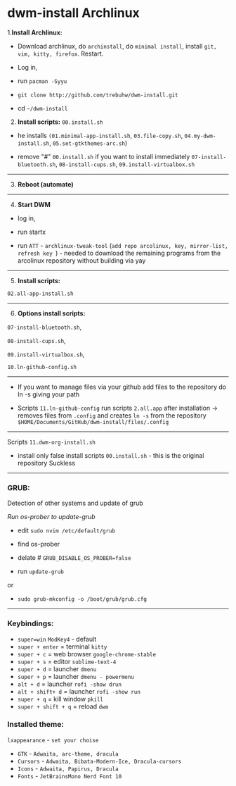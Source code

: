 # dwm-install Archlinux

1.**Install Archlinux:**

- Download archlinux, do `archinstall`, do `minimal install`, install `git, vim, kitty, firefox`. Restart.

- Log in,

- run `pacman -Syyu`

- `git clone http://github.com/trebuhw/dwm-install.git`

- cd `~/dwm-install`

2. **Install scripts:** `00.install.sh`

- he installs `(01.minimal-app-install.sh`, `03.file-copy.sh`, `04.my-dwm-install.sh`, `05.set-gtkthemes-arc.sh`)

- remove "#" `00.install.sh` if you want to install immediately `07-install-bluetooth.sh`, `08-install-cups.sh`, `09.install-virtualbox.sh`  

---

3. **Reboot (automate)**

---

4. **Start DWM**

- log in, 

- run startx 

- run `ATT` - `archlinux-tweak-tool` (`add repo arcolinux, key, mirror-list, refresh key `) - needed to download the remaining programs from the arcolinux repository without building via yay

---

5. **Install scripts:** 

`02.all-app-install.sh` 

---

6. **Options install scripts:** 

`07-install-bluetooth.sh`, 

`08-install-cups.sh`, 

`09.install-virtualbox.sh`, 

`10.ln-github-config.sh`

---

- If you want to manage files via your github add files to the repository do ln -s giving your path

- Scripts `11.ln-github-config` run scripts `2.all.app` after installation -> removes files from `.config` and creates `ln -s` from the repository `$HOME/Documents/GitHub/dwm-install/files/.config`

---

Scripts `11.dwm-org-install.sh`

- install only false install scripts `00.install.sh` -
this is the original repository Suckless

---

### **GRUB:**

Detection of other systems and update of grub

*Run os-prober to update-grub*

- edit `sudo nvim /etc/default/grub`

- find os-prober 

- delate # `GRUB_DISABLE_OS_PROBER=false`

- run `update-grub`

or

- `sudo grub-mkconfig -o /boot/grub/grub.cfg` 

---

### **Keybindings:**

- `super=win` `ModKey4` - default
- `super + enter` = terminal `kitty`
- `super + c` = web browser `google-chrome-stable`
- `super + s` = editor `sublime-text-4`
- `super + d` = launcher `dmenu`
- `super + p` = launcher `dmenu - powermenu`
- `alt + d` = launcher `rofi -show drun`
- `alt + shift+ d` = launcher `rofi -show run`
- `super + q` = kill window `pkill`
- `super + shift + q` = reload `dwm`

### **Installed theme:**

`lxappearance` - `set your choise`

- `GTK` - `Adwaita, arc-theme, dracula`
- `Cursors` - `Adwaita, Bibata-Modern-Ice, Dracula-cursors`
- `Icons` - `Adwaita, Papirus, Dracula`
- `Fonts` - `JetBrainsMono Nerd Font 10`

 
